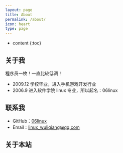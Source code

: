 ```yaml
---
layout: page
title: About
permalink: /about/
icon: heart
type: page
---
```


* content
{:toc}

## 关于我


程序员一枚！一直比较低调！


* 2009.12 学校毕业，进入手机游戏开发行业
* 2006.9 进入软件学院 linux 专业，所以起名：06linux 


## 联系我

* GitHub：[06linux](https://github.com/06linux)
* Email：linux_wuliqiang@qq.com


## 关于本站



